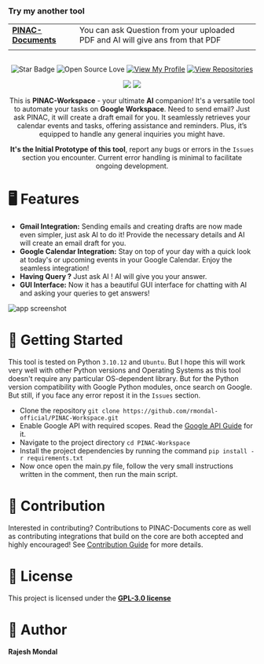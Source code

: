 ### Try my another tool
|                         |     |
|-------------------------|------------------------|
|<a href="https://github.com/rmondal-official/PINAC-Documents">**PINAC-Documents**</a>|You can ask Question from your uploaded PDF and AI will give ans from that PDF|
|||



<img src="https://github.com/rmondal-official/PINAC-Workspace/blob/main/img/readme_header.png" alt="">
<div align="middle">
  
![Star Badge](https://img.shields.io/static/v1?label=%F0%9F%8C%9F&message=If%20Useful&style=style=flat&color=BC4E99)
![Open Source Love](https://badges.frapsoft.com/os/v1/open-source.svg?v=103)
[![View My Profile](https://img.shields.io/badge/View-My_Profile-green?logo=GitHub)](https://github.com/rmondal-official)
[![View Repositories](https://img.shields.io/badge/View-My_Repositories-blue?logo=GitHub)](https://github.com/rmondal-official?tab=repositories)

[![](https://forthebadge.com/images/badges/built-with-love.svg)](https://forthebadge.com)
[![](https://forthebadge.com/images/badges/made-with-python.svg)](https://forthebadge.com)

This is **PINAC-Workspace** - your ultimate **AI** companion! It's a versatile tool to automate your tasks on **Google Workspace**. Need to send email? Just ask PINAC, it will create a draft email for you. It seamlessly retrieves your calendar events and tasks, offering assistance and reminders. Plus, it’s equipped to handle any general inquiries you might have.  

**It's the Initial Prototype of this tool**, report any bugs or errors in the `Issues` section you encounter. Current error handling is minimal to facilitate ongoing development.
</div>  

# 🖥️ Features
- **Gmail Integration:** Sending emails and creating drafts are now made even simpler, just ask AI to do it! Provide the necessary details and AI will create an email draft for you.
- **Google Calendar Integration:** Stay on top of your day with a quick look at today's or upcoming events in your Google Calendar. Enjoy the seamless integration!
- **Having Query ?** Just ask AI ! AI will give you your answer.
- **GUI Interface:** Now it has a beautiful GUI interface for chatting with AI and asking your queries to get answers!
<img src="https://github.com/rmondal-official/PINAC-Workspace/blob/main/img/app_screenshot.jpg" alt="app screenshot">

# 🚀 Getting Started
This tool is tested on Python `3.10.12` and `Ubuntu`. But I hope this will work very well with other Python versions and Operating Systems as this tool doesn't require any particular OS-dependent library. But for the Python version compatibility with Google Python modules, once search on Google. But still, if you face any error repost it in the `Issues` section.
- Clone the repository `git clone https://github.com/rmondal-official/PINAC-Workspace.git`
- Enable Google API with required scopes. Read the <a href="https://github.com/rmondal-official/PINAC-Workspace/blob/main/Google%20API%20Guide.md">Google API Guide</a> for it.
- Navigate to the project directory `cd PINAC-Workspace`
- Install the project dependencies by running the command `pip install -r requirements.txt`
- Now once open the main.py file, follow the very small instructions written in the comment, then run the main script.

# 🎉 Contribution
Interested in contributing? Contributions to PINAC-Documents core as well as contributing integrations that build on the core are both accepted and highly encouraged! See <a href="https://github.com/rmondal-official/PINAK/blob/main/CONTRIBUTING.md">Contribution Guide</a> for more details.

# 📄 License 
This project is licensed under the <a href="https://github.com/rmondal-official/PINAC-Workspace/blob/1f50228e5033a7901e3b39b67d4da80d58bef0f7/LICENSE">**GPL-3.0 license**</a>   

# 🤖 Author
**Rajesh Mondal**
